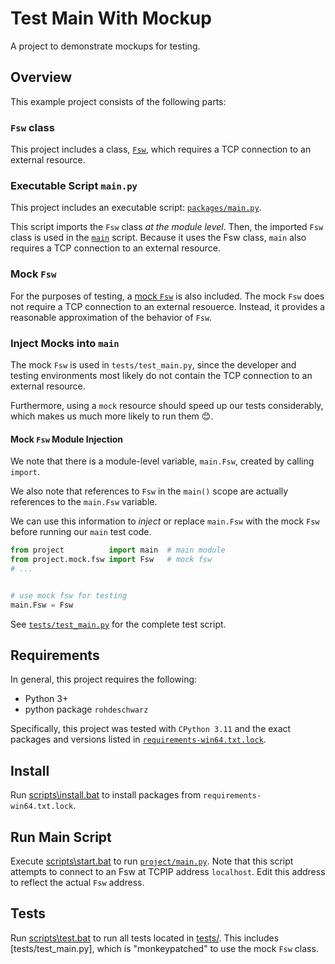 # Test Main With Mockup

A project to demonstrate mockups for testing.

## Overview

This example project consists of the following parts:

### `Fsw` class

This project includes a class, [`Fsw`](project/fsw.py), which requires a TCP connection to an external resource.

### Executable Script `main.py`

This project includes an executable script: [`packages/main.py`](project/main.py).

This script imports  the `Fsw` class *at the module level*. Then, the imported `Fsw` class is used in the [`main`](project/main.py) script. Because it uses the Fsw class, `main` also requires a TCP connection to an external resource.

### Mock `Fsw`

For the purposes of testing, a [mock `Fsw`](project/mock/fsw.py) is also included. The mock `Fsw` does not require a TCP connection to an external resouerce. Instead, it provides a reasonable approximation of the behavior of `Fsw`.

### Inject Mocks into `main`

The mock `Fsw` is used in `tests/test_main.py`, since the developer and testing environments most likely do not contain the TCP connection to an external resource.

Furthermore, using a `mock` resource should speed up our tests considerably, which makes us much more likely to run them 😊.

#### Mock `Fsw` Module Injection

We note that there is a module-level variable, `main.Fsw`, created by calling `import`.

We also note that references to `Fsw` in the `main()` scope are actually references to the `main.Fsw` variable.

We can use this information to *inject* or replace `main.Fsw` with the mock `Fsw` before running our `main` test code.

```python
from project          import main  # main module
from project.mock.fsw import Fsw   # mock fsw
# ...


# use mock fsw for testing
main.Fsw = Fsw
```

See [`tests/test_main.py`](tests/test_main.py) for the complete test script.

## Requirements

In general, this project requires the following:

- Python 3+
- python package `rohdeschwarz`

Specifically, this project was tested with `CPython 3.11` and the exact packages and versions listed in [`requirements-win64.txt.lock`](./requirements-win64.txt.lock).

## Install

Run [scripts\install.bat](scripts/install.bat) to install packages from `requirements-win64.txt.lock`.

## Run Main Script

Execute [scripts\start.bat](scripts/start.bat) to run [`project/main.py`](project/main.py). Note that this script attempts to connect to an Fsw at TCPIP address `localhost`. Edit this address to reflect the actual `Fsw` address.

## Tests

Run [scripts\test.bat](scripts/test.bat) to run all tests located in [tests/](./tests). This includes [tests/test_main.py], which is "monkeypatched" to use the mock `Fsw` class.
